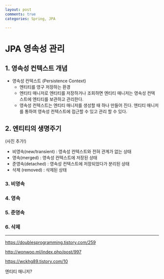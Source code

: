 ```yaml
---
layout: post
comments: true
categories: Spring, JPA

---
```


# JPA 영속성 관리

## 1. 영속성 컨텍스트 개념

- 영속성 컨텍스트 (Persistence Context)
  - 엔티티를 영구 저장하는 환경
  - 엔티티 매니저로 엔티티를 저장하거나 조회하면 엔티티 매니저는 영속성 컨텍스트에 엔티티를 보관하고 관리한다.
  - 영속성 컨텍스트는 엔티티 매니저를 생성할 때 하나 만들어 진다. 엔티티 매니저를 통하여 영속성 컨텍스트에 접근할 수 있고 관리 할 수 있다.

## 2. 엔티티의 생명주기

(사진 추가!)

- 비영속(new/transient) : 영속성 컨텍스트와 전혀 관계가 없는 상태
- 영속(merged) : 영속성 컨텍스트에 저장된 상태
- 준영속(detached) : 영속성 컨텍스트에 저장되었다가 분리된 상태
- 삭제 (removed) : 삭제된 상태



### 3. 비영속



### 4. 영속

### 5. 준영속

### 6. 삭제



---

https://doublesprogramming.tistory.com/259

http://wonwoo.ml/index.php/post/997

https://wckhg89.tistory.com/10

엔티티 매니저?


